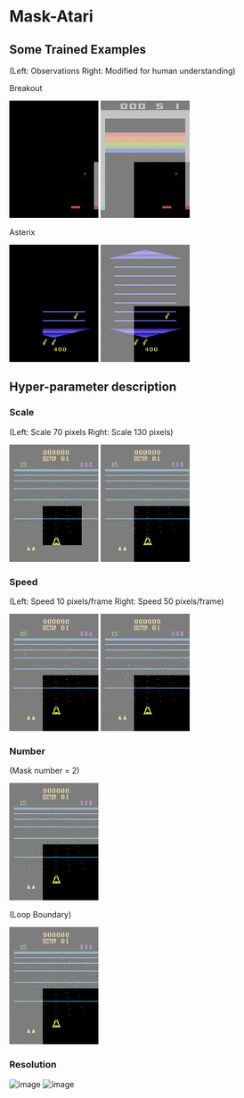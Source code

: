 # Mask-Atari

## Some Trained Examples 

(Left: Observations Right: Modified for human understanding)

Breakout

![image](https://github.com/celarex/Mask-Atari/blob/main/Animations/BreakoutBlack.gif)
![image](https://github.com/celarex/Mask-Atari/blob/main/Animations/Breakout.gif)

Asterix

![image](https://github.com/celarex/Mask-Atari/blob/main/Animations/AsterixBlack.gif)
![image](https://github.com/celarex/Mask-Atari/blob/main/Animations/Asterix.gif)

## Hyper-parameter description

### Scale

(Left: Scale 70 pixels Right: Scale 130 pixels)

![image](https://github.com/celarex/Mask-Atari/blob/main/Animations/BeamRiderScale70.gif)
![image](https://github.com/celarex/Mask-Atari/blob/main/Animations/BeamRiderScale130.gif)

### Speed

(Left: Speed 10 pixels/frame Right: Speed 50 pixels/frame)

![image](https://github.com/celarex/Mask-Atari/blob/main/Animations/BeamRiderSpeed10.gif)
![image](https://github.com/celarex/Mask-Atari/blob/main/Animations/BeamRiderSpeed50.gif)

### Number

(Mask number = 2)

![image](https://github.com/celarex/Mask-Atari/blob/main/Animations/BeamRiderNumber2.gif)

(Loop Boundary)

![image](https://github.com/celarex/Mask-Atari/blob/main/Animations/BeamRiderLoopBoundary.gif)

### Resolution

<!--
![image](https://github.com/celarex/Mask-Atari/blob/main/Animations/BreakoutResolutionBlack.gif)
![image](https://github.com/celarex/Mask-Atari/blob/main/Animations/BreakoutResolution.gif)
-->
![image](https://github.com/celarex/Mask-Atari/blob/main/Animations/BeamRiderResolutionBlack.gif)
![image](https://github.com/celarex/Mask-Atari/blob/main/Animations/BeamRiderResolution.gif)
